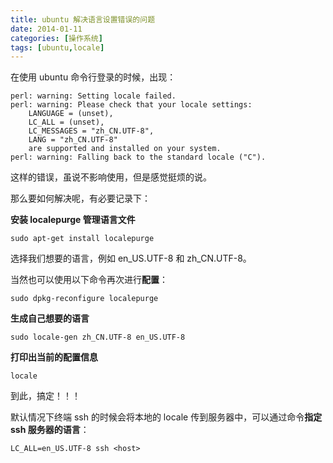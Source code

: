 ```yaml
---
title: ubuntu 解决语言设置错误的问题
date: 2014-01-11
categories: [操作系统]
tags: [ubuntu,locale]
---
```


在使用 ubuntu 命令行登录的时候，出现：
```
perl: warning: Setting locale failed.
perl: warning: Please check that your locale settings:
    LANGUAGE = (unset),
    LC_ALL = (unset),
    LC_MESSAGES = "zh_CN.UTF-8",
    LANG = "zh_CN.UTF-8"
    are supported and installed on your system.
perl: warning: Falling back to the standard locale ("C").
```
这样的错误，虽说不影响使用，但是感觉挺烦的说。

那么要如何解决呢，有必要记录下：

**安装 localepurge 管理语言文件**
```
sudo apt-get install localepurge
```

选择我们想要的语言，例如 en_US.UTF-8 和 zh_CN.UTF-8。

当然也可以使用以下命令再次进行**配置**：
```
sudo dpkg-reconfigure localepurge
```

**生成自己想要的语言**
```
sudo locale-gen zh_CN.UTF-8 en_US.UTF-8
```

**打印出当前的配置信息**
```
locale
```

到此，搞定！！！

默认情况下终端 ssh 的时候会将本地的 locale 传到服务器中，可以通过命令**指定 ssh 服务器的语言**：
```
LC_ALL=en_US.UTF-8 ssh <host>
```
